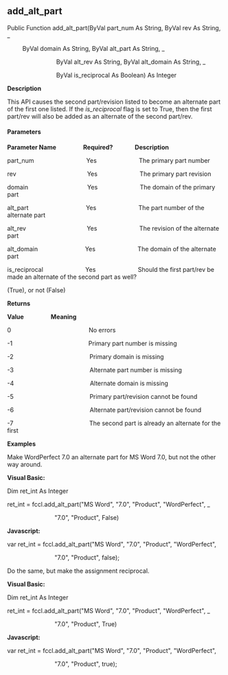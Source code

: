 add_alt_part
--------------

Public Function add_alt_part(ByVal part_num As String, ByVal rev As String, _

         ByVal domain As String, ByVal alt_part As String, _

                             ByVal alt_rev As String, ByVal alt_domain As String, _

                             ByVal is_reciprocal As Boolean) As Integer

**Description**

This API causes the second part/revision listed to become an alternate part of the first one listed. If the _is_reciprocal_ flag is set to True, then the first part/rev will also be added as an alternate of the second part/rev.

#### Parameters
**Parameter Name**                **Required?**             **Description**

part_num                               Yes                         The primary part number

rev                                          Yes                         The primary part revision

domain                                   Yes                         The domain of the primary part

alt_part                                  Yes                         The part number of the alternate part

alt_rev                                    Yes                         The revision of the alternate part

alt_domain                            Yes                         The domain of the alternate part

is_reciprocal                         Yes                         Should the first part/rev be made an alternate of the second part as well?

(True), or not (False)

**Returns**

**Value**                **Meaning**

0                                              No errors

-1                                             Primary part number is missing

-2                                             Primary domain is missing

-3                                             Alternate part number is missing

-4                                             Alternate domain is missing

-5                                             Primary part/revision cannot be found

-6                                             Alternate part/revision cannot be found

-7                                             The second part is already an alternate for the first

**Examples**

 Make WordPerfect 7.0 an alternate part for MS Word 7.0, but not the other way around.

**Visual Basic:**

Dim ret_int As Integer

ret_int = fccl.add_alt_part("MS Word", "7.0", "Product", "WordPerfect", _

                            "7.0", "Product", False)

**Javascript:**

var ret_int = fccl.add_alt_part("MS Word", "7.0", "Product", "WordPerfect",

                            "7.0", "Product", false);

 Do the same, but make the assignment reciprocal.

**Visual Basic:**

Dim ret_int As Integer

ret_int = fccl.add_alt_part("MS Word", "7.0", "Product", "WordPerfect", _

                            "7.0", "Product", True)

**Javascript:**

var ret_int = fccl.add_alt_part("MS Word", "7.0", "Product", "WordPerfect",

                            "7.0", "Product", true);
